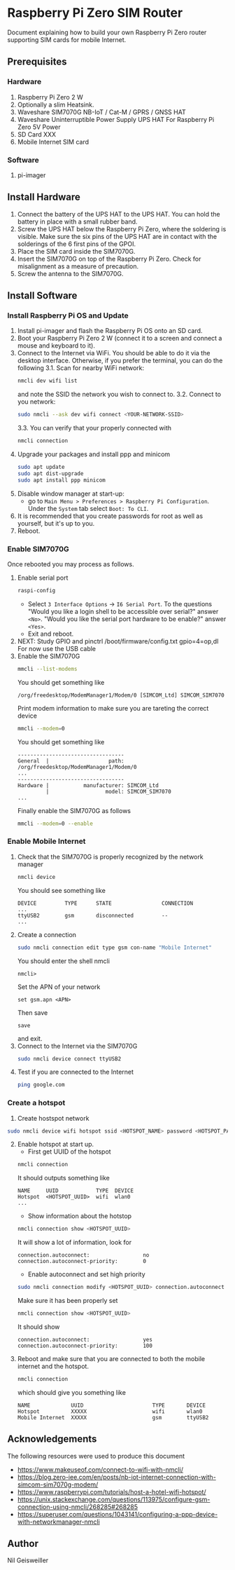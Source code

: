 # Raspberry Pi Zero SIM Router

Document explaining how to build your own Raspberry Pi Zero router
supporting SIM cards for mobile Internet.

## Prerequisites

### Hardware

1. Raspberry Pi Zero 2 W
2. Optionally a slim Heatsink.
3. Waveshare SIM7070G NB-IoT / Cat-M / GPRS / GNSS HAT
4. Waveshare Uninterruptible Power Supply UPS HAT For Raspberry Pi Zero 5V Power
5. SD Card XXX
6. Mobile Internet SIM card

### Software

1. pi-imager

## Install Hardware

1. Connect the battery of the UPS HAT to the UPS HAT.  You can hold
   the battery in place with a small rubber band.
2. Screw the UPS HAT below the Raspberry Pi Zero, where the soldering
   is visible.  Make sure the six pins of the UPS HAT are in contact
   with the solderings of the 6 first pins of the GPOI.
3. Place the SIM card inside the SIM7070G.
4. Insert the SIM7070G on top of the Raspberry Pi Zero.  Check for
   misalignment as a measure of precaution.
5. Screw the antenna to the SIM7070G.

## Install Software

### Install Raspberry Pi OS and Update

1. Install pi-imager and flash the Raspberry Pi OS onto an SD card.
2. Boot your Raspberry Pi Zero 2 W (connect it to a screen and connect
   a mouse and keyboard to it).
3. Connect to the Internet via WiFi.  You should be able to do it via
   the desktop interface.  Otherwise, if you prefer the terminal, you
   can do the following
   3.1. Scan for nearby WiFi network:
   ```bash
   nmcli dev wifi list
   ```
   and note the SSID the network you wish to connect to.
   3.2. Connect to you network:
   ```bash
   sudo nmcli --ask dev wifi connect <YOUR-NETWORK-SSID>
   ```
   3.3. You can verify that your properly connected with
   ```bash
   nmcli connection
   ```
4. Upgrade your packages and install ppp and minicom
   ```bash
   sudo apt update
   sudo apt dist-upgrade
   sudo apt install ppp minicom
   ```
5. Disable window manager at start-up:
   - go to `Main Menu > Preferences > Raspberry Pi Configuration`.
     Under the `System` tab select `Boot: To CLI`.
6. It is recommended that you create passwords for root as well as
   yourself, but it's up to you.
7. Reboot.

### Enable SIM7070G

Once rebooted you may process as follows.

1. Enable serial port
   ```bash
   raspi-config
   ```
   - Select `3 Interface Options` -> `I6 Serial Port`.  To the
     questions "Would you like a login shell to be accessible over
     serial?" answer `<No>`.  "Would you like the serial port hardware
     to be enable?"  answer `<Yes>`.
   - Exit and reboot.
2. NEXT: Study GPIO and pinctrl
   /boot/firmware/config.txt gpio=4=op,dl
   For now use the USB cable
3. Enable the SIM7070G
   ```bash
   mmcli --list-modems
   ```
   You should get something like
   ```
   /org/freedesktop/ModemManager1/Modem/0 [SIMCOM_Ltd] SIMCOM_SIM7070
   ```
   Print modem information to make sure you are tareting the correct device
   ```bash
   mmcli --modem=0
   ```
   You should get something like
   ```
   ----------------------------------
   General  |                   path: /org/freedesktop/ModemManager1/Modem/0
   ...
   ----------------------------------
   Hardware |           manufacturer: SIMCOM_Ltd
            |                  model: SIMCOM_SIM7070
   ...
   ```
   Finally enable the SIM7070G as follows
   ```bash
   mmcli --modem=0 --enable
   ```

### Enable Mobile Internet

1. Check that the SIM7070G is properly recognized by the network manager
   ```bash
   nmcli device
   ```
   You should see something like
   ```
   DEVICE         TYPE      STATE                CONNECTION
   ...
   ttyUSB2        gsm       disconnected         --
   ...
   ```
2. Create a connection
   ```bash
   sudo nmcli connection edit type gsm con-name "Mobile Internet"
   ```
   You should enter the shell nmcli
   ```
   nmcli>
   ```
   Set the APN of your network
   ```nmcli
   set gsm.apn <APN>
   ```
   Then save
   ```nmcli
   save
   ```
   and exit.
3. Connect to the Internet via the SIM7070G
   ```bash
   sudo nmcli device connect ttyUSB2
   ```
4. Test if you are connected to the Internet
   ```bash
   ping google.com
   ```

### Create a hotspot

1. Create hostspot network
```bash
sudo nmcli device wifi hotspot ssid <HOTSPOT_NAME> password <HOTSPOT_PASSWORD> ifname wlan0
```
2. Enable hotspot at start up.
   - First get UUID of the hotspot
   ```bash
   nmcli connection
   ```
   It should outputs something like
   ```
   NAME     UUID            TYPE  DEVICE
   Hotspot  <HOTSPOT_UUID>  wifi  wlan0
   ...
   ```
   - Show information about the hotstop
   ```bash
   nmcli connection show <HOTSPOT_UUID>
   ```
   It will show a lot of information, look for
   ```
   connection.autoconnect:                 no
   connection.autoconnect-priority:        0
   ```
   - Enable autoconnect and set high priority
   ```bash
   sudo nmcli connection modify <HOTSPOT_UUID> connection.autoconnect yes connection.autoconnect-priority 100
   ```
   Make sure it has been properly set
   ```bash
   nmcli connection show <HOTSPOT_UUID>
   ```
   It should show
   ```
   connection.autoconnect:                 yes
   connection.autoconnect-priority:        100
   ```
3. Reboot and make sure that you are connected to both the mobile
   internet and the hotspot.
   ```bash
   nmcli connection
   ```
   which should give you something like
   ```
   NAME             UUID                      TYPE       DEVICE
   Hotspot          XXXXX                     wifi       wlan0
   Mobile Internet  XXXXX                     gsm        ttyUSB2
   ```

## Acknowledgements

The following resources were used to produce this document
- https://www.makeuseof.com/connect-to-wifi-with-nmcli/
- https://blog.zero-iee.com/en/posts/nb-iot-internet-connection-with-simcom-sim7070g-modem/
- https://www.raspberrypi.com/tutorials/host-a-hotel-wifi-hotspot/
- https://unix.stackexchange.com/questions/113975/configure-gsm-connection-using-nmcli/268285#268285
- https://superuser.com/questions/1043141/configuring-a-ppp-device-with-networkmanager-nmcli

## Author

Nil Geisweiller

